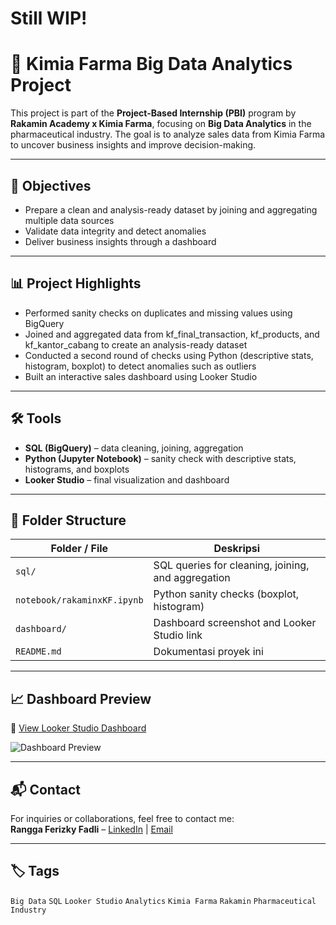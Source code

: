 # Still WIP!
# 💊 Kimia Farma Big Data Analytics Project

This project is part of the **Project-Based Internship (PBI)** program by **Rakamin Academy x Kimia Farma**, focusing on **Big Data Analytics** in the pharmaceutical industry. The goal is to analyze sales data from Kimia Farma to uncover business insights and improve decision-making.

---

## 📌 Objectives
- Prepare a clean and analysis-ready dataset by joining and aggregating multiple data sources
- Validate data integrity and detect anomalies
- Deliver business insights through a dashboard

---

## 📊 Project Highlights
- Performed sanity checks on duplicates and missing values using BigQuery
- Joined and aggregated data from kf_final_transaction, kf_products, and kf_kantor_cabang to create an analysis-ready dataset
- Conducted a second round of checks using Python (descriptive stats, histogram, boxplot) to detect anomalies such as outliers
- Built an interactive sales dashboard using Looker Studio

---

## 🛠️ Tools
- **SQL (BigQuery)** – data cleaning, joining, aggregation  
- **Python (Jupyter Notebook)** – sanity check with descriptive stats, histograms, and boxplots  
- **Looker Studio** – final visualization and dashboard

---

## 📎 Folder Structure
| Folder / File               | Deskripsi                                        |
|----------------------------|--------------------------------------------------|
| `sql/`                     | SQL queries for cleaning, joining, and aggregation |
| `notebook/rakaminxKF.ipynb`| Python sanity checks (boxplot, histogram)      |
| `dashboard/`               | Dashboard screenshot and Looker Studio link       |
| `README.md`                | Dokumentasi proyek ini                                  

---

## 📈 Dashboard Preview
🔗 [View Looker Studio Dashboard](#) 

![Dashboard Preview](assets/dashboard-screenshot.png) 

---

## 📬 Contact
For inquiries or collaborations, feel free to contact me:  
**Rangga Ferizky Fadli** – [LinkedIn](https://www.linkedin.com/in/ranggaferizky/) | [Email](mailto:ranggaferizkyfadli123@gmail.com)

---

## 🏷️ Tags
`Big Data` `SQL` `Looker Studio` `Analytics` `Kimia Farma` `Rakamin` `Pharmaceutical Industry`
